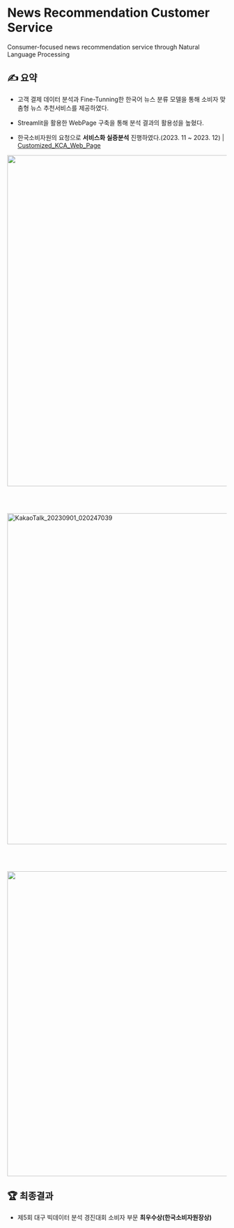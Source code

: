 # News Recommendation Customer Service
Consumer-focused news recommendation service through Natural Language Processing

## ✍ 요약
- 고객 결제 데이터 분석과 Fine-Tunning한 한국어 뉴스 분류 모델을 통해 소비자 맞춤형 뉴스 추천서비스를 제공하였다.

- Streamlit을 활용한 WebPage 구축을 통해 분석 결과의 활용성을 높혔다.

- 한국소비자원의 요청으로 **서비스화 실증분석** 진행하였다.(2023. 11 ~ 2023. 12) | [Customized_KCA_Web_Page](https://github.com/ginam-Kim/Customized_KCA_Web_Page)


<img src="https://github.com/ginam-Kim/News_Recommendation_CS/assets/125203829/c3b28220-c52e-477b-b08e-6c44d35c9267"  width="760">

<br/><br/>

<img width="760" alt="KakaoTalk_20230901_020247039" src="https://github.com/ginam-Kim/News_Recommendation_CS/assets/125203829/88d7029d-52a9-4e5b-9037-171814081505">

<br/><br/>

<img src="https://github.com/ginam-Kim/News_Recommendation_CS/assets/125203829/6421770c-ee21-4cd7-a1b0-6bf3477a243f"  width="650" height="700">



## 🏆 최종결과
- 제5회 대구 빅데이터 분석 경진대회 소비자 부문 **최우수상(한국소비자원장상)**
